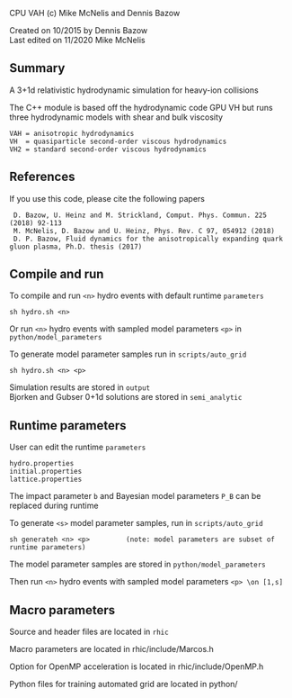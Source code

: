 CPU VAH (c) Mike McNelis and Dennis Bazow

Created on 10/2015 by Dennis Bazow\
Last edited on 11/2020 Mike McNelis


## Summary
A 3+1d relativistic hydrodynamic simulation for heavy-ion collisions

The C++ module is based off the hydrodynamic code GPU VH but runs three hydrodynamic models with shear and bulk viscosity

    VAH = anisotropic hydrodynamics
    VH  = quasiparticle second-order viscous hydrodynamics
    VH2 = standard second-order viscous hydrodynamics


## References

If you use this code, please cite the following papers

     D. Bazow, U. Heinz and M. Strickland, Comput. Phys. Commun. 225 (2018) 92-113    
     M. McNelis, D. Bazow and U. Heinz, Phys. Rev. C 97, 054912 (2018)
     D. P. Bazow, Fluid dynamics for the anisotropically expanding quark gluon plasma, Ph.D. thesis (2017)


## Compile and run
To compile and run `<n>` hydro events with default runtime `parameters`

    sh hydro.sh <n>


Or run `<n>` hydro events with sampled model parameters `<p>` in `python/model_parameters`

To generate model parameter samples run in `scripts/auto_grid`

    sh hydro.sh <n> <p>         


Simulation results are stored in `output`\
Bjorken and Gubser 0+1d solutions are stored in `semi_analytic`



## Runtime parameters

User can edit the runtime `parameters`

    hydro.properties
    initial.properties
    lattice.properties

The impact parameter `b` and Bayesian model parameters `P_B` can be replaced during runtime

To generate `<s>` model parameter samples, run in `scripts/auto_grid`

    sh generateh <n> <p>         (note: model parameters are subset of runtime parameters)
    
The model parameter samples are stored in `python/model_parameters`

Then run `<n>` hydro events with sampled model parameters `<p> \on [1,s]`



## Macro parameters


Source and header files are located in `rhic`



Macro parameters are located in rhic/include/Marcos.h

Option for OpenMP acceleration is located in rhic/include/OpenMP.h

Python files for training automated grid are located in python/

